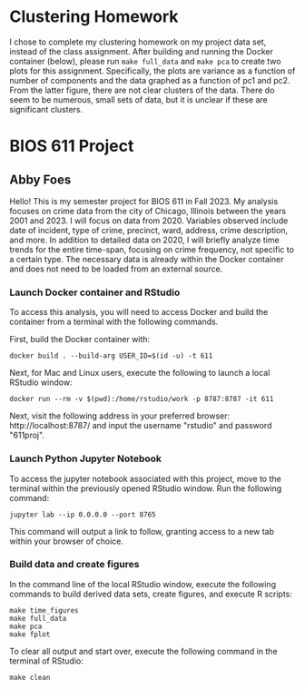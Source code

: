 # Clustering Homework
I chose to complete my clustering homework on my project data set, instead of the class assignment. After building and running the Docker container (below), please run ```make full_data``` and ```make pca``` to create two plots for this assignment. Specifically, the plots are variance as a function of number of components and the data graphed as a function of pc1 and pc2. From the latter figure, there are not clear clusters of the data. There do seem to be numerous, small sets of data, but it is unclear if these are significant clusters.

# BIOS 611 Project
## Abby Foes

Hello! This is my semester project for BIOS 611 in Fall 2023. My analysis focuses on crime data from the city of Chicago, Illinois between the years 2001 and 2023. I will focus on data from 2020. Variables observed include date of incident, type of crime, precinct, ward, address, crime description, and more. In addition to detailed data on 2020, I will briefly analyze time trends for the entire time-span, focusing on crime frequency, not specific to a certain type. The necessary data is already within the Docker container and does not need to be loaded from an external source.

### Launch Docker container and RStudio
To access this analysis, you will need to access Docker and build the container from a terminal with the following commands. 

First, build the Docker container with: 
```
docker build . --build-arg USER_ID=$(id -u) -t 611
```
Next, for Mac and Linux users, execute the following to launch a local RStudio window:
```
docker run --rm -v $(pwd):/home/rstudio/work -p 8787:8787 -it 611
```
Next, visit the following address in your preferred browser: http://localhost:8787/ and input the username "rstudio" and password "611proj". 

### Launch Python Jupyter Notebook
To access the jupyter notebook associated with this project, move to the terminal within the previously opened RStudio window. Run the following command:
```
jupyter lab --ip 0.0.0.0 --port 8765
```
This command will output a link to follow, granting access to a new tab within your browser of choice.

### Build data and create figures
In the command line of the local RStudio window, execute the following commands to build derived data sets, create figures, and execute R scripts:
```{r}
make time_figures
make full_data
make pca
make fplot
```

To clear all output and start over, execute the following command in the terminal of RStudio:
```{r}
make clean
```